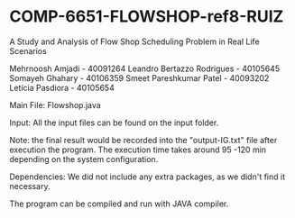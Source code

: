 # COMP-6651-FLOWSHOP-ref8-RUIZ

A Study and Analysis of Flow Shop Scheduling Problem in Real Life Scenarios


Mehrnoosh Amjadi - 40091264
Leandro Bertazzo Rodrigues - 40105645
Somayeh Ghahary - 40106359 
Smeet Pareshkumar Patel - 40093202
Letícia Pasdiora - 40105654

Main File: Flowshop.java
 
Input: All the input files can be found on the input folder.

Note: the final result would be recorded into the "output-IG.txt" file after execution the program. The execution time takes around 95 -120 min depending on the system configuration.

Dependencies: We did not include any extra packages, as we didn't find it necessary.

The program can be compiled and run with JAVA compiler.